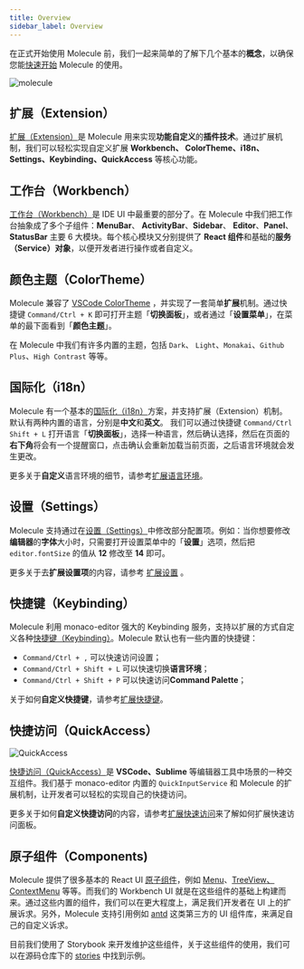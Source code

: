 ```yaml
---
title: Overview
sidebar_label: Overview
---
```


在正式开始使用 Molecule 前，我们一起来简单的了解下几个基本的**概念**，以确保您能[快速开始](./quick-start.md) Molecule 的使用。

![molecule](/img/molecule.png)

## 扩展（Extension）

[扩展（Extension）](./guides/extension)是 Molecule 用来实现**功能自定义**的**插件技术**。通过扩展机制，我们可以轻松实现自定义扩展 **Workbench、 ColorTheme、i18n、Settings、Keybinding、QuickAccess** 等核心功能。

## 工作台（Workbench）

[工作台（Workbench）](./guides/extend-workbench)是 IDE UI 中最重要的部分了。在 Molecule 中我们把工作台抽象成了多个子组件：**MenuBar**、 **ActivityBar**、**Sidebar**、 **Editor**、**Panel**、**StatusBar** 主要 6 大模块。每个核心模块又分别提供了 **React 组件**和基础的**服务（Service）对象**，以便开发者进行操作或者自定义。

## 颜色主题（ColorTheme）

Molecule 兼容了 [VSCode ColorTheme](https://code.visualstudio.com/api/references/theme-color) ，并实现了一套简单**扩展**机制。通过快捷键 `Command/Ctrl + K` 即可打开主题「**切换面板**」，或者通过「**设置菜单**」，在菜单的最下面看到「**颜色主题**」。

在 Molecule 中我们有许多内置的主题，包括 `Dark`、 `Light`、`Monakai`、`Github Plus`、`High Contrast` 等等。

## 国际化（i18n）

Molecule 有一个基本的[国际化（i18n）](./guides/extend-locales)方案，并支持扩展（Extension）机制。默认有两种内置的语言，分别是**中文**和**英文**。
我们可以通过快捷键 `Command/Ctrl Shift + L` 打开语言「**切换面板**」，选择一种语言，然后确认选择，然后在页面的**右下角**将会有一个提醒窗口，点击确认会重新加载当前页面，之后语言环境就会发生更改。

更多关于**自定义**语言环境的细节，请参考[扩展语言环境](./guides/extend-locales)。

## 设置（Settings）

Molecule 支持通过在[设置（Settings）](./guides/extend-settings)中修改部分配置项。例如：当你想要修改**编辑器**的**字体**大小时，只需要打开设置菜单中的「**设置**」选项，然后把 `editor.fontSize` 的值从 **12** 修改至 **14** 即可。

更多关于去**扩展设置项**的内容，请参考 [扩展设置](./guides/extend-settings) 。

## 快捷键（Keybinding）

Molecule 利用 monaco-editor 强大的 Keybinding 服务，支持以扩展的方式自定义各种[快捷键（Keybinding）](./guides/extend-keybinding)。Molecule 默认也有一些内置的快捷键：

-   `Command/Ctrl + ,` 可以快速访问设置；
-   `Command/Ctrl + Shift + L` 可以快速切换**语言环境**；
-   `Command/Ctrl + Shift + P` 可以快速访问**Command Palette**；

关于如何**自定义快捷键**，请参考[扩展快捷键](./guides/extend-keybinding)。

## 快捷访问（QuickAccess）

![QuickAccess](/img/guides/quick-access.jpg)

[快捷访问（QuickAccess）](./guides/extend-quick-access)是 **VSCode、Sublime** 等编辑器工具中场景的一种交互组件。我们基于 monaco-editor 内置的 `QuickInputService` 和 Molecule 的扩展机制，让开发者可以轻松的实现自己的快捷访问。

更多关于如何**自定义快捷访问**的内容，请参考[扩展快速访问](./guides/extend-quick-access)来了解如何扩展快速访问面板。

## 原子组件（Components)

Molecule 提供了很多基本的 React UI [原子组件](./api/namespaces/molecule.component)，例如 [Menu][menu-url]、[TreeView][treeview-url][、ContextMenu][ctxmenu-url] 等等。而我们的 Workbench UI 就是在这些组件的基础上构建而来。通过这些内置的组件，我们可以在更大程度上，满足我们开发者在 UI 上的扩展诉求。另外，Molecule 支持引用例如 [antd](http://ant.design/) 这类第三方的 UI 组件库，来满足自己的自定义诉求。

目前我们使用了 Storybook 来开发维护这些组件，关于这些组件的使用，我们可以在源码仓库下的 [stories](https://github.com/DTStack/molecule/tree/main/stories) 中找到示例。

[menu-url]: ./api/namespaces/molecule.component#menu
[ctxmenu-url]: ./api/namespaces/molecule.component#usecontextmenu
[treeview-url]: ./api/namespaces/molecule.component#treeview
